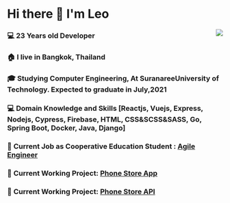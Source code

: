 # Hi there 👋 I'm Leo

<img align="right" src="https://github-readme-stats.vercel.app/api?username=pongsakorn-maker&hide_border=true&hide_rank=true&show_icons=true&title_color=606060&text_color=606060&bg_color=00000000">

### 💻 23 Years old Developer 

### 🏠 I live in Bangkok, Thailand

### 🎓 Studying Computer Engineering, At SuranareeUniversity of Technology. Expected to graduate in July,2021

### 💻 Domain Knowledge and Skills [Reactjs, Vuejs, Express, Nodejs, Cypress, Firebase, HTML, CSS&SCSS&SASS, Go, Spring Boot, Docker, Java, Django]

### 💼 **Current Job as Cooperative Education Student :** [Agile Engineer](https://www.odd-e.com/th/services/)  

### 🚧 **Current Working Project:** [Phone Store App](https://github.com/pongsakorn-maker/phone-store)  
### 🚧 **Current Working Project:** [Phone Store API](https://github.com/pongsakorn-maker/phone-store-api) 
